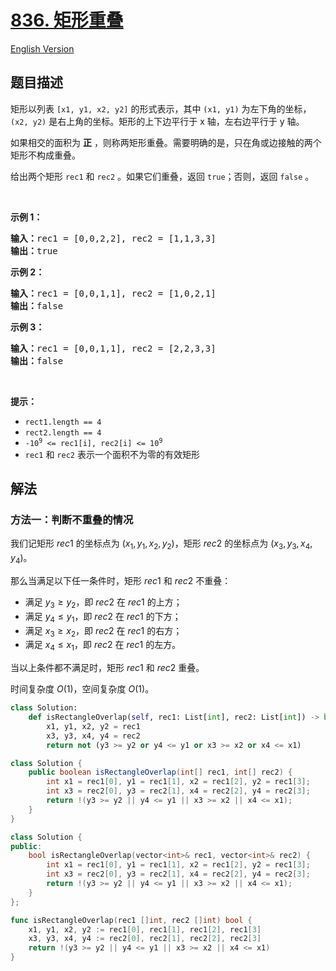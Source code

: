 # [836. 矩形重叠](https://leetcode.cn/problems/rectangle-overlap)

[English Version](/solution/0800-0899/0836.Rectangle%20Overlap/README_EN.md)

## 题目描述

<!-- 这里写题目描述 -->

<p>矩形以列表 <code>[x1, y1, x2, y2]</code> 的形式表示，其中 <code>(x1, y1)</code> 为左下角的坐标，<code>(x2, y2)</code> 是右上角的坐标。矩形的上下边平行于 x 轴，左右边平行于 y 轴。</p>

<p>如果相交的面积为 <strong>正</strong> ，则称两矩形重叠。需要明确的是，只在角或边接触的两个矩形不构成重叠。</p>

<p>给出两个矩形 <code>rec1</code> 和 <code>rec2</code> 。如果它们重叠，返回 <code>true</code>；否则，返回 <code>false</code> 。</p>

<p>&nbsp;</p>

<p><strong>示例 1：</strong></p>

<pre>
<strong>输入：</strong>rec1 = [0,0,2,2], rec2 = [1,1,3,3]
<strong>输出：</strong>true
</pre>

<p><strong>示例 2：</strong></p>

<pre>
<strong>输入：</strong>rec1 = [0,0,1,1], rec2 = [1,0,2,1]
<strong>输出：</strong>false
</pre>

<p><strong>示例 3：</strong></p>

<pre>
<strong>输入：</strong>rec1 = [0,0,1,1], rec2 = [2,2,3,3]
<strong>输出：</strong>false
</pre>

<p>&nbsp;</p>

<p><strong>提示：</strong></p>

<ul>
	<li><code>rect1.length == 4</code></li>
	<li><code>rect2.length == 4</code></li>
	<li><code>-10<sup>9</sup> &lt;= rec1[i], rec2[i] &lt;= 10<sup>9</sup></code></li>
	<li><code>rec1</code> 和 <code>rec2</code> 表示一个面积不为零的有效矩形</li>
</ul>

## 解法

### 方法一：判断不重叠的情况

我们记矩形 $rec1$ 的坐标点为 $(x_1, y_1, x_2, y_2)$，矩形 $rec2$ 的坐标点为 $(x_3, y_3, x_4, y_4)$。

那么当满足以下任一条件时，矩形 $rec1$ 和 $rec2$ 不重叠：

-   满足 $y_3 \geq y_2$，即 $rec2$ 在 $rec1$ 的上方；
-   满足 $y_4 \leq y_1$，即 $rec2$ 在 $rec1$ 的下方；
-   满足 $x_3 \geq x_2$，即 $rec2$ 在 $rec1$ 的右方；
-   满足 $x_4 \leq x_1$，即 $rec2$ 在 $rec1$ 的左方。

当以上条件都不满足时，矩形 $rec1$ 和 $rec2$ 重叠。

时间复杂度 $O(1)$，空间复杂度 $O(1)$。

<!-- tabs:start -->

```python
class Solution:
    def isRectangleOverlap(self, rec1: List[int], rec2: List[int]) -> bool:
        x1, y1, x2, y2 = rec1
        x3, y3, x4, y4 = rec2
        return not (y3 >= y2 or y4 <= y1 or x3 >= x2 or x4 <= x1)
```

```java
class Solution {
    public boolean isRectangleOverlap(int[] rec1, int[] rec2) {
        int x1 = rec1[0], y1 = rec1[1], x2 = rec1[2], y2 = rec1[3];
        int x3 = rec2[0], y3 = rec2[1], x4 = rec2[2], y4 = rec2[3];
        return !(y3 >= y2 || y4 <= y1 || x3 >= x2 || x4 <= x1);
    }
}
```

```cpp
class Solution {
public:
    bool isRectangleOverlap(vector<int>& rec1, vector<int>& rec2) {
        int x1 = rec1[0], y1 = rec1[1], x2 = rec1[2], y2 = rec1[3];
        int x3 = rec2[0], y3 = rec2[1], x4 = rec2[2], y4 = rec2[3];
        return !(y3 >= y2 || y4 <= y1 || x3 >= x2 || x4 <= x1);
    }
};
```

```go
func isRectangleOverlap(rec1 []int, rec2 []int) bool {
	x1, y1, x2, y2 := rec1[0], rec1[1], rec1[2], rec1[3]
	x3, y3, x4, y4 := rec2[0], rec2[1], rec2[2], rec2[3]
	return !(y3 >= y2 || y4 <= y1 || x3 >= x2 || x4 <= x1)
}
```

<!-- tabs:end -->

<!-- end -->
